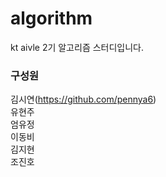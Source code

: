 # algorithm  
kt aivle 2기 알고리즘 스터디입니다.  

### 구성원 
김시연(https://github.com/pennya6)  
유현주   
엄유정  
이동비  
김지현  
조진호  
